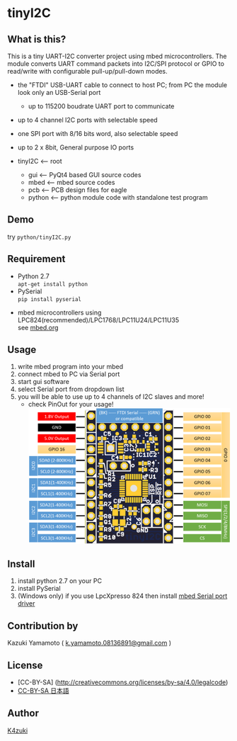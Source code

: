 tinyI2C
=======

## What is this?
This is a tiny UART-I2C converter project using mbed microcontrollers.
The module converts UART command packets into I2C/SPI protocol or GPIO to read/write with
configurable pull-up/pull-down modes.

- the "FTDI" USB-UART cable to connect to host PC; from PC the module look only an USB-Serial port
  - up to 115200 boudrate UART port to communicate
- up to 4 channel I2C ports with selectable speed
- one SPI port with 8/16 bits word, also selectable speed
- up to 2 x 8bit, General purpose IO ports

- tinyI2C       <-- root  
  - gui       <-- PyQt4 based GUI source codes  
  - mbed      <-- mbed source codes  
  - pcb       <-- PCB design files for eagle  
  - python    <-- python module code with standalone test program  

## Demo
  try `python/tinyI2C.py`

## Requirement
- Python 2.7  
  `apt-get install python`
- PySerial  
  `pip install pyserial`
* mbed microcontrollers using LPC824(recommended)/LPC1768/LPC11U24/LPC11U35  
  see [mbed.org](developer.mbed.org)

## Usage
1. write mbed program into your mbed
2. connect mbed to PC via Serial port
3. start gui software
4. select Serial port from dropdown list
5. you will be able to use up to 4 channels of I2C slaves and more!
    * check PinOut for your usage! ![](TinyI2C_PinOut.png)

## Install
1. install python 2.7 on your PC
2. install PySerial
3. (Windows only) if you use LpcXpresso 824 then install [mbed Serial port driver](http://developer.mbed.org/handbook/Windows-serial-configuration)

## Contribution by
Kazuki Yamamoto ( <k.yamamoto.08136891@gmail.com> )

## License
- [CC-BY-SA] (http://creativecommons.org/licenses/by-sa/4.0/legalcode)
- [CC-BY-SA 日本語](http://creativecommons.org/licenses/by-sa/2.1/jp/legalcode)

## Author

[K4zuki](https://github.com/K4zuki)
